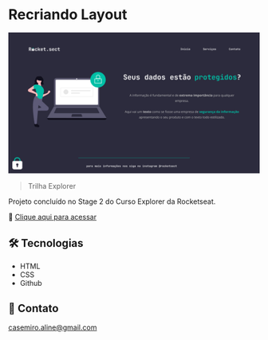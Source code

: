 # Recriando Layout 
![preview](./.github/background.jpg)

> Trilha Explorer 

Projeto concluído no Stage 2 do Curso Explorer da Rocketseat.

🔗 [Clique aqui para acessar](https://alinecasemiro.github.io/recriandolayout/) 

## 🛠 Tecnologias 
- HTML
- CSS
- Github

## 💛 Contato 
casemiro.aline@gmail.com